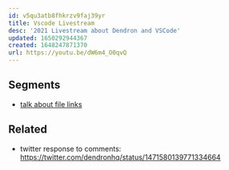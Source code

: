 ```yaml
---
id: v5qu3atb8fhkrzv9faj39yr
title: Vscode Livestream
desc: '2021 Livestream about Dendron and VSCode'
updated: 1650292944367
created: 1648247871370
url: https://youtu.be/dW6m4_O0qvQ
---
```


## Segments
- [talk about file links](https://youtu.be/dW6m4_O0qvQ?t=1102)

## Related
- twitter response to comments: https://twitter.com/dendronhq/status/1471580139771334664